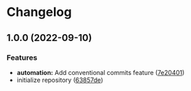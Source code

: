 # Changelog

## 1.0.0 (2022-09-10)


### Features

* **automation:** Add conventional commits feature ([7e20401](https://github.com/intellidev1991/conventional-commits-test/commit/7e204011746a37b145f9736bf59462b66c88a3d8))
* initialize repository ([63857de](https://github.com/intellidev1991/conventional-commits-test/commit/63857de274e69a22c88d5d93dfad80a70d4d89ab))
